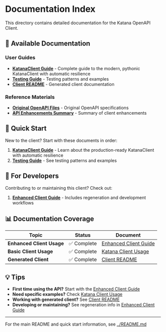 # Documentation Index

This directory contains detailed documentation for the Katana OpenAPI Client.

## 📖 Available Documentation

### User Guides

- **[KatanaClient Guide](KATANA_CLIENT_GUIDE.md)** - Complete guide to the modern,
  pythonic KatanaClient with automatic resilience
- **[Testing Guide](TESTING_GUIDE.md)** - Testing patterns and examples
- **[Client README](CLIENT_README.md)** - Generated client documentation

### Reference Materials

- **[Original OpenAPI Files](original%20openapi%20files/)** - Original OpenAPI
  specifications
- **[API Enhancements Summary](API_ENHANCEMENTS_SUMMARY.md)** - Summary of client
  enhancements

## 🚀 Quick Start

New to the client? Start with these documents in order:

1. **[KatanaClient Guide](KATANA_CLIENT_GUIDE.md)** - Learn about the production-ready
   KatanaClient with automatic resilience
1. **[Testing Guide](TESTING_GUIDE.md)** - See testing patterns and examples

## 🔧 For Developers

Contributing to or maintaining this client? Check out:

1. **[Enhanced Client Guide](ENHANCED_CLIENT_GUIDE.md)** - Includes regeneration and
   development workflows

## 📊 Documentation Coverage

| Topic                     | Status      | Document                                          |
| ------------------------- | ----------- | ------------------------------------------------- |
| **Enhanced Client Usage** | ✅ Complete | [Enhanced Client Guide](ENHANCED_CLIENT_GUIDE.md) |
| **Basic Client Usage**    | ✅ Complete | [Katana Client Usage](KATANA_CLIENT_USAGE.md)     |
| **Generated Client**      | ✅ Complete | [Client README](CLIENT_README.md)                 |

## 💡 Tips

- **First time using the API?** Start with the
  [Enhanced Client Guide](ENHANCED_CLIENT_GUIDE.md)
- **Need specific examples?** Check [Katana Client Usage](KATANA_CLIENT_USAGE.md)
- **Working with generated client?** See [Client README](CLIENT_README.md)
- **Developing or maintaining?** See regeneration info in
  [Enhanced Client Guide](ENHANCED_CLIENT_GUIDE.md)

______________________________________________________________________

For the main README and quick start information, see [../README.md](../README.md)
